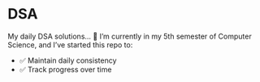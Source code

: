 # DSA
My daily DSA solutions... 🚀
I’m currently in my 5th semester of Computer Science, and I’ve started this repo to:
- ✅ Maintain daily consistency
- ✅ Track progress over time
